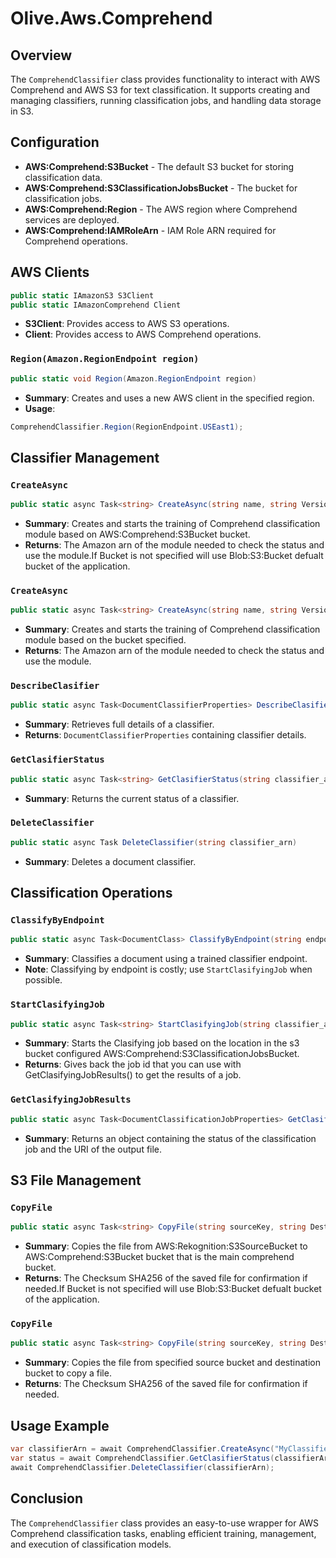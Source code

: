 # Olive.Aws.Comprehend

## Overview
The `ComprehendClassifier` class provides functionality to interact with AWS Comprehend and AWS S3 for text classification. It supports creating and managing classifiers, running classification jobs, and handling data storage in S3.

## Configuration
- **AWS:Comprehend:S3Bucket** - The default S3 bucket for storing classification data.
- **AWS:Comprehend:S3ClassificationJobsBucket** - The bucket for classification jobs.
- **AWS:Comprehend:Region** - The AWS region where Comprehend services are deployed.
- **AWS:Comprehend:IAMRoleArn** - IAM Role ARN required for Comprehend operations.

## AWS Clients
```csharp
public static IAmazonS3 S3Client
public static IAmazonComprehend Client
```
- **S3Client**: Provides access to AWS S3 operations.
- **Client**: Provides access to AWS Comprehend operations.

### `Region(Amazon.RegionEndpoint region)`
```csharp
public static void Region(Amazon.RegionEndpoint region)
```
- **Summary**: Creates and uses a new AWS client in the specified region.
- **Usage**:
```csharp
ComprehendClassifier.Region(RegionEndpoint.USEast1);
```

## Classifier Management

### `CreateAsync`
```csharp
public static async Task<string> CreateAsync(string name, string Version, LanguageCode languageCode = null, DocumentClassifierMode mode = null)
```
- **Summary**: Creates and starts the training of Comprehend classification module based on AWS:Comprehend:S3Bucket bucket.
- **Returns**: The Amazon arn of the module needed to check the status and use the module.If Bucket is not specified will use Blob:S3:Bucket defualt bucket of the application.

### `CreateAsync`
```csharp
public static async Task<string> CreateAsync(string name, string Version, string bucketName, LanguageCode languageCode= null, DocumentClassifierMode  mode = null)
```
- **Summary**: Creates and starts the training of Comprehend classification module based on the bucket specified.
- **Returns**: The Amazon arn of the module needed to check the status and use the module.

### `DescribeClasifier`
```csharp
public static async Task<DocumentClassifierProperties> DescribeClasifier(string classifier_arn)
```
- **Summary**: Retrieves full details of a classifier.
- **Returns**: `DocumentClassifierProperties` containing classifier details.

### `GetClasifierStatus`
```csharp
public static async Task<string> GetClasifierStatus(string classifier_arn)
```
- **Summary**: Returns the current status of a classifier.

### `DeleteClassifier`
```csharp
public static async Task DeleteClassifier(string classifier_arn)
```
- **Summary**: Deletes a document classifier.

## Classification Operations

### `ClassifyByEndpoint`
```csharp
public static async Task<DocumentClass> ClassifyByEndpoint(string endpoint_arn, string documentText)
```
- **Summary**: Classifies a document using a trained classifier endpoint. 
- **Note**: Classifying by endpoint is costly; use `StartClasifyingJob` when possible.

### `StartClasifyingJob`
```csharp
public static async Task<string> StartClasifyingJob(string classifier_arn, string documetnKey, string outputfolder, string inputfolder)
```
- **Summary**: Starts the Clasifying job based on the location in the s3 bucket configured AWS:Comprehend:S3ClassificationJobsBucket.
- **Returns**: Gives back the job id that you can use with GetClasifyingJobResults() to get the results of a job.

### `GetClasifyingJobResults`
```csharp
public static async Task<DocumentClassificationJobProperties> GetClasifyingJobResults(string jobId, string nextToken = null)
```
- **Summary**: Returns an object containing the status of the classification job and the URI of the output file.

## S3 File Management

### `CopyFile`
```csharp
public static async Task<string> CopyFile(string sourceKey, string Destinationkey)
```
- **Summary**: Copies the file from AWS:Rekognition:S3SourceBucket to AWS:Comprehend:S3Bucket bucket that is the main comprehend bucket.
- **Returns**: The Checksum SHA256 of the saved file for confirmation if needed.If Bucket is not specified will use Blob:S3:Bucket defualt bucket of the application.

### `CopyFile`
```csharp
public static async Task<string> CopyFile(string sourceKey, string Destinationkey, string sourceBucket, string destinationBucket)
```
- **Summary**: Copies the file from specified source bucket and destination bucket to copy a file.
- **Returns**: The Checksum SHA256 of the saved file for confirmation if needed.

## Usage Example
```csharp
var classifierArn = await ComprehendClassifier.CreateAsync("MyClassifier", "v1");
var status = await ComprehendClassifier.GetClasifierStatus(classifierArn);
await ComprehendClassifier.DeleteClassifier(classifierArn);
```

## Conclusion
The `ComprehendClassifier` class provides an easy-to-use wrapper for AWS Comprehend classification tasks, enabling efficient training, management, and execution of classification models.

